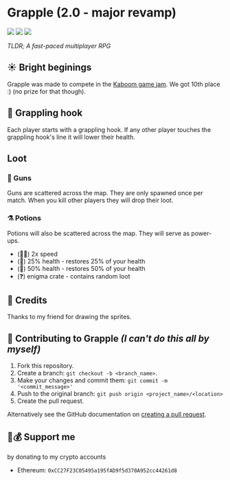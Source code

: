 # Grapple (2.0 - major revamp)

![](https://img.shields.io/github/license/PoseidonCoder/grapple?style=flat-square)
![](https://img.shields.io/badge/contributions-welcome-orange.svg?style=flat-square)
[![](http://hits.dwyl.com/PoseidonCoder/grapple.svg)](http://hits.dwyl.com/PoseidonCoder/grapple?style=for-the-badge)

_TLDR; A fast-paced multiplayer RPG_

## ☀️ Bright beginings

Grapple was made to compete in the [Kaboom game jam](https://replit.com/talk/announcements/KABOOM-JAM/127934).
We got 10th place :)
(no prize for that though).

## 🎣 Grappling hook

Each player starts with a grappling hook. If any other player touches the grappling hook's line it will lower their health.

## Loot

### 🔫 Guns

Guns are scattered across the map. They are only spawned once per match. When you kill other players they will drop their loot.

### ⚗️ Potions

Potions will also be scattered across the map.
They will serve as power-ups.

-   (🏃‍♂️) 2x speed
-   (💖) 25% health - restores 25% of your health
-   (💖) 50% health - restores 50% of your health
-   (❓) enigma crate - contains random loot

## 👥 Credits

Thanks to my friend for drawing the sprites.

## 🤝 Contributing to Grapple _(I can't do this all by myself)_

1. Fork this repository.
2. Create a branch: `git checkout -b <branch_name>`.
3. Make your changes and commit them: `git commit -m '<commit_message>'`
4. Push to the original branch: `git push origin <project_name>/<location>`
5. Create the pull request.

Alternatively see the GitHub documentation on [creating a pull request](https://help.github.com/en/github/collaborating-with-issues-and-pull-requests/creating-a-pull-request).

## 🤝💰 Support me

by donating to my crypto accounts

-   Ethereum: `0xCC27F23C05495a195fAD9f5d370A952cc44261d8`
